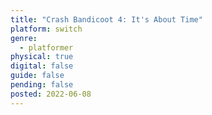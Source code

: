 ```yaml
---
title: "Crash Bandicoot 4: It's About Time"
platform: switch
genre:
  - platformer
physical: true
digital: false
guide: false
pending: false
posted: 2022-06-08
---
```

